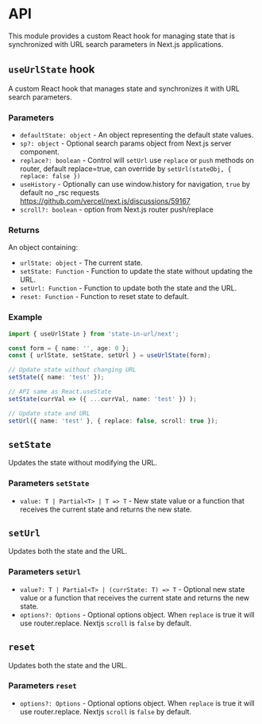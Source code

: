 # API

This module provides a custom React hook for managing state that is synchronized with URL search parameters in Next.js applications.

## `useUrlState` hook

A custom React hook that manages state and synchronizes it with URL search parameters.

### Parameters

- `defaultState: object` - An object representing the default state values.
- `sp?: object` - Optional search params object from Next.js server component.
- `replace?: boolean` - Control will `setUrl` use `replace` or `push` methods on router, default replace=true, can override by `setUrl(stateObj, { replace: false })`
- `useHistory` - Optionally can use window.history for navigation, `true` by default no _rsc requests <https://github.com/vercel/next.js/discussions/59167>
- `scroll?: boolean` - option from Next.js router push/replace

### Returns

An object containing:

- `urlState: object` - The current state.
- `setState: Function` - Function to update the state without updating the URL.
- `setUrl: Function` - Function to update both the state and the URL.
- `reset: Function` - Function to reset state to default.

### Example

```typescript
import { useUrlState } from 'state-in-url/next';

const form = { name: '', age: 0 };
const { urlState, setState, setUrl } = useUrlState(form);

// Update state without changing URL
setState({ name: 'test' });

// API same as React.useState
setState(currVal => ({ ...currVal, name: 'test' }) );

// Update state and URL
setUrl({ name: 'test' }, { replace: false, scroll: true });
```

## `setState`

Updates the state without modifying the URL.

### Parameters `setState`

- `value: T | Partial<T> | T => T` - New state value or a function that receives the current state and returns the new state.

## `setUrl`

Updates both the state and the URL.

### Parameters `setUrl`

- `value?: T | Partial<T> | (currState: T) => T` - Optional new state value or a function that receives the current state and returns the new state.
- `options?: Options` - Optional options object. When `replace` is true it will use router.replace. Nextjs `scroll` is `false` by default.

## `reset`

Updates both the state and the URL.

### Parameters `reset`

- `options?: Options` - Optional options object. When `replace` is true it will use router.replace. Nextjs `scroll` is `false` by default.
